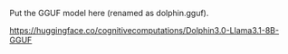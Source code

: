 Put the GGUF model here (renamed as dolphin.gguf).

https://huggingface.co/cognitivecomputations/Dolphin3.0-Llama3.1-8B-GGUF
